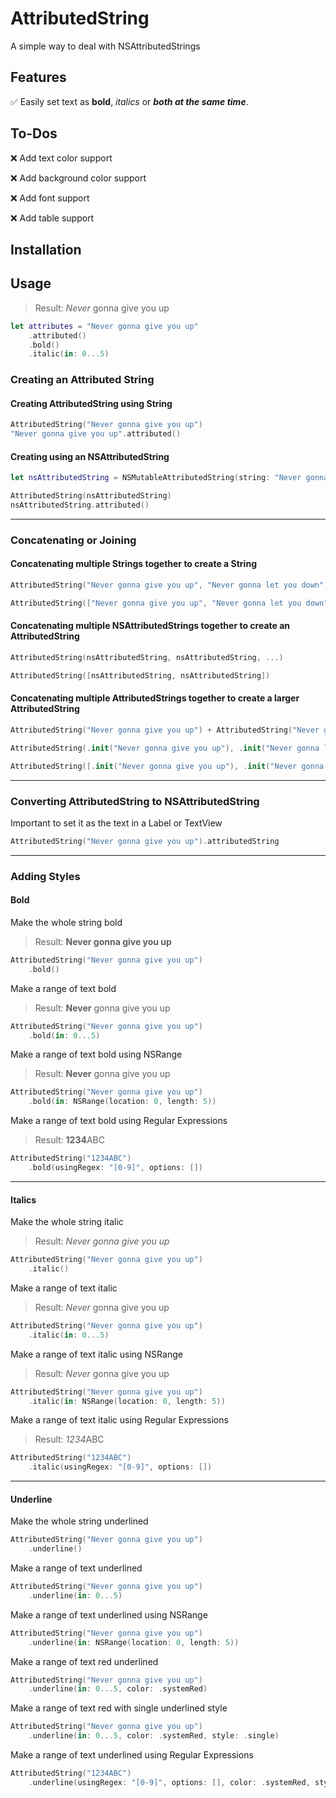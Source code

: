 # AttributedString

A simple way to deal with NSAttributedStrings

## Features
✅ Easily set text as **bold**, _italics_ or _**both at the same time**_.

## To-Dos
❌ Add text color support

❌ Add background color support

❌ Add font support

❌ Add table support

## Installation

## Usage
> Result: _Never_ gonna give you up
```swift
let attributes = "Never gonna give you up"
    .attributed()
    .bold()
    .italic(in: 0...5)
```

### Creating an Attributed String
#### Creating AttributedString using String
```swift
AttributedString("Never gonna give you up")
"Never gonna give you up".attributed()
```

#### Creating using an NSAttributedString
```swift
let nsAttributedString = NSMutableAttributedString(string: "Never gonna let you down")

AttributedString(nsAttributedString)
nsAttributedString.attributed()
```

---

### Concatenating or Joining
#### Concatenating multiple Strings together to create a String
```swift
AttributedString("Never gonna give you up", "Never gonna let you down", ...)

AttributedString(["Never gonna give you up", "Never gonna let you down"])
```

#### Concatenating multiple NSAttributedStrings together to create an AttributedString
```swift
AttributedString(nsAttributedString, nsAttributedString, ...)

AttributedString([nsAttributedString, nsAttributedString])
```

#### Concatenating multiple AttributedStrings together to create a larger AttributedString
```swift
AttributedString("Never gonna give you up") + AttributedString("Never gonna let you down")

AttributedString(.init("Never gonna give you up"), .init("Never gonna let you down"), ...)

AttributedString([.init("Never gonna give you up"), .init("Never gonna let you down")])
```
---

### Converting AttributedString to NSAttributedString
Important to set it as the text in a Label or TextView
```swift
AttributedString("Never gonna give you up").attributedString
```
---

### Adding Styles
#### Bold
Make the whole string bold
> Result: **Never gonna give you up**
```swift
AttributedString("Never gonna give you up")
    .bold()
```


Make a range of text bold
> Result: **Never** gonna give you up
```swift
AttributedString("Never gonna give you up")
    .bold(in: 0...5)
```


Make a range of text bold using NSRange
> Result: **Never** gonna give you up
```swift
AttributedString("Never gonna give you up")
    .bold(in: NSRange(location: 0, length: 5))
```


Make a range of text bold using Regular Expressions
> Result: **1234**ABC
```swift
AttributedString("1234ABC")
    .bold(usingRegex: "[0-9]", options: [])
```

---
#### Italics
Make the whole string italic
> Result: *Never gonna give you up*
```swift
AttributedString("Never gonna give you up")
    .italic()
```


Make a range of text italic
> Result: *Never* gonna give you up
```swift
AttributedString("Never gonna give you up")
    .italic(in: 0...5)
```


Make a range of text italic using NSRange
> Result: *Never* gonna give you up
```swift
AttributedString("Never gonna give you up")
    .italic(in: NSRange(location: 0, length: 5))
```


Make a range of text italic using Regular Expressions
> Result: *1234*ABC
```swift
AttributedString("1234ABC")
    .italic(usingRegex: "[0-9]", options: [])
```

---
#### Underline
Make the whole string underlined
```swift
AttributedString("Never gonna give you up")
    .underline()
```


Make a range of text underlined
```swift
AttributedString("Never gonna give you up")
    .underline(in: 0...5)
```


Make a range of text underlined using NSRange
```swift
AttributedString("Never gonna give you up")
    .underline(in: NSRange(location: 0, length: 5))
```

Make a range of text red underlined
```swift
AttributedString("Never gonna give you up")
    .underline(in: 0...5, color: .systemRed)
```

Make a range of text red with single underlined style
```swift
AttributedString("Never gonna give you up")
    .underline(in: 0...5, color: .systemRed, style: .single)
```

Make a range of text underlined using Regular Expressions
```swift
AttributedString("1234ABC")
    .underline(usingRegex: "[0-9]", options: [], color: .systemRed, style: .single)
```
